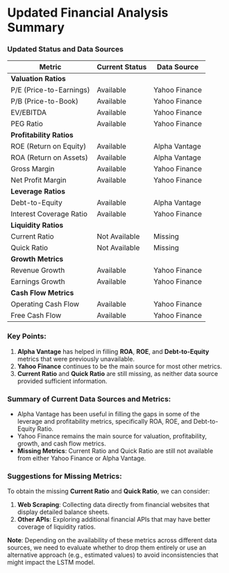 # Updated Financial Analysis Summary

### Updated Status and Data Sources

| **Metric**                   | **Current Status**                  | **Data Source**         |
|------------------------------|-------------------------------------|-------------------------|
| **Valuation Ratios**         |                                     |                         |
| P/E (Price-to-Earnings)      | Available                           | Yahoo Finance           |
| P/B (Price-to-Book)          | Available                           | Yahoo Finance           |
| EV/EBITDA                    | Available                           | Yahoo Finance           |
| PEG Ratio                    | Available                           | Yahoo Finance           |
| **Profitability Ratios**     |                                     |                         |
| ROE (Return on Equity)       | Available                           | Alpha Vantage           |
| ROA (Return on Assets)       | Available                           | Alpha Vantage           |
| Gross Margin                 | Available                           | Yahoo Finance           |
| Net Profit Margin            | Available                           | Yahoo Finance           |
| **Leverage Ratios**          |                                     |                         |
| Debt-to-Equity               | Available                           | Alpha Vantage           |
| Interest Coverage Ratio      | Available                           | Yahoo Finance           |
| **Liquidity Ratios**         |                                     |                         |
| Current Ratio                | Not Available                       | Missing                 |
| Quick Ratio                  | Not Available                       | Missing                 |
| **Growth Metrics**           |                                     |                         |
| Revenue Growth               | Available                           | Yahoo Finance           |
| Earnings Growth              | Available                           | Yahoo Finance           |
| **Cash Flow Metrics**        |                                     |                         |
| Operating Cash Flow          | Available                           | Yahoo Finance           |
| Free Cash Flow               | Available                           | Yahoo Finance           |

### Key Points:
1. **Alpha Vantage** has helped in filling **ROA**, **ROE**, and **Debt-to-Equity** metrics that were previously unavailable.
2. **Yahoo Finance** continues to be the main source for most other metrics.
3. **Current Ratio** and **Quick Ratio** are still missing, as neither data source provided sufficient information.

### Summary of Current Data Sources and Metrics:
- Alpha Vantage has been useful in filling the gaps in some of the leverage and profitability metrics, specifically ROA, ROE, and Debt-to-Equity Ratio.
- Yahoo Finance remains the main source for valuation, profitability, growth, and cash flow metrics.
- **Missing Metrics**: Current Ratio and Quick Ratio are still not available from either Yahoo Finance or Alpha Vantage.

### Suggestions for Missing Metrics:
To obtain the missing **Current Ratio** and **Quick Ratio**, we can consider:
1. **Web Scraping**: Collecting data directly from financial websites that display detailed balance sheets.
2. **Other APIs**: Exploring additional financial APIs that may have better coverage of liquidity ratios.

**Note**: Depending on the availability of these metrics across different data sources, we need to evaluate whether to drop them entirely or use an alternative approach (e.g., estimated values) to avoid inconsistencies that might impact the LSTM model.

